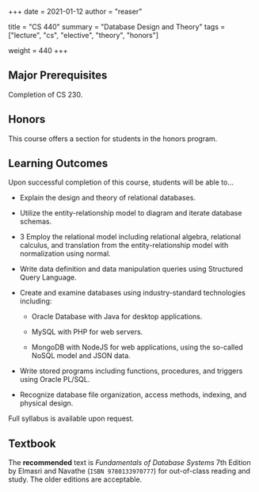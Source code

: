 +++
date = 2021-01-12
author = "reaser"

title = "CS 440"
summary = "Database Design and Theory"
tags = ["lecture", "cs", "elective", "theory", "honors"]

weight = 440
+++

## Major Prerequisites

Completion of CS 230.

## Honors

This course offers a section for students in the honors program.

## Learning Outcomes

Upon successful completion of this course, students will be able to...

+ Explain the design and theory of relational databases.

+ Utilize the entity-relationship model to diagram and iterate database schemas.

+ 3	Employ the relational model including relational algebra, relational calculus, and translation from the entity-relationship model with normalization using normal.

+ Write data definition and data manipulation queries using Structured Query Language.

+ Create and examine databases using industry-standard technologies including:

    + Oracle Database with Java for desktop applications.

    + MySQL with PHP for web servers.

    + MongoDB with NodeJS for web applications, using the so-called NoSQL model and JSON data.

+ Write stored programs including functions, procedures, and triggers using Oracle PL/SQL.

+ Recognize database file organization, access methods, indexing, and physical design.

Full syllabus is available upon request.

## Textbook

The **recommended** text is _Fundamentals of Database Systems_ 7th Edition by Elmasri and Navathe (`ISBN 9780133970777`) for out-of-class reading and study. The older editions are acceptable.
